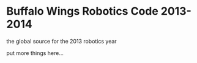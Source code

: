 Buffalo Wings Robotics Code 2013-2014
===========

the global source for the 2013 robotics year

put more things here...